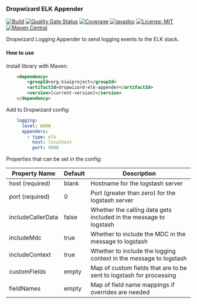 ### Dropwizard ELK Appender
[![Build](https://github.com/kiwiproject/dropwizard-elk-appender/workflows/build/badge.svg)](https://github.com/kiwiproject/dropwizard-elk-appender/actions?query=workflow%3Abuild)
[![Quality Gate Status](https://sonarcloud.io/api/project_badges/measure?project=kiwiproject_dropwizard-elk-appender&metric=alert_status)](https://sonarcloud.io/dashboard?id=kiwiproject_dropwizard-elk-appender)
[![Coverage](https://sonarcloud.io/api/project_badges/measure?project=kiwiproject_dropwizard-elk-appender&metric=coverage)](https://sonarcloud.io/dashboard?id=kiwiproject_dropwizard-elk-appender)
[![javadoc](https://javadoc.io/badge2/org.kiwiproject/dropwizard-elk-appender/javadoc.svg)](https://javadoc.io/doc/org.kiwiproject/dropwizard-elk-appender)
[![License: MIT](https://img.shields.io/badge/License-MIT-blue.svg)](https://opensource.org/licenses/MIT)
[![Maven Central](https://img.shields.io/maven-central/v/org.kiwiproject/dropwizard-elk-appender)](https://search.maven.org/search?q=g:org.kiwiproject%20a:dropwizard-elk-appender)

Dropwizard Logging Appender to send logging events to the ELK stack.

#### How to use

Install library with Maven:

```xml
    <dependency>
        <groupId>org.kiwiproject</groupId>
        <artifactId>dropwizard-elk-appender</artifactId>
        <version>[current-version]</version>
    </dependency>
```

Add to Dropwizard config:

```yaml
    logging:
      level: WARN
      appenders:
        - type: elk
          host: localhost
          port: 9000
```

Properties that can be set in the config:

| Property Name     | Default | Description |
| --------------    | ------- | ----------- |
| host (required)   | blank   | Hostname for the logstash server |
| port (required)   | 0       | Port (greater than zero) for the logstash server |
| includeCallerData | false   | Whether the calling data gets included in the message to logstash |
| includeMdc        | true    | Whether to include the MDC in the message to logstash |
| includeContext    | true    | Whether to include the logging context in the message to logstash |
| customFields      | empty   | Map of custom fields that are to be sent to logstash for processing |
| fieldNames        | empty   | Map of field name mappings if overrides are needed |
